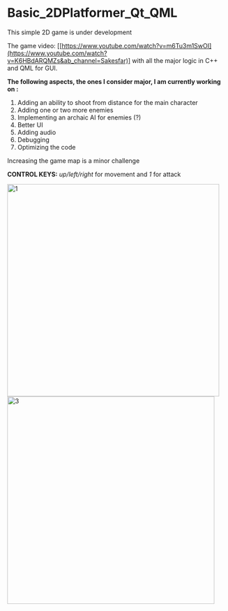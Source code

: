 # Basic_2DPlatformer_Qt_QML
This simple 2D game is under development

The game video: [[https://www.youtube.com/watch?v=m6Tu3m1SwOI](https://www.youtube.com/watch?v=K6HBdARQMZs&ab_channel=Sakesfar)]
with all the major logic in C++ and QML for GUI.

**The following aspects, the ones I consider major, I am currently working on :**
1. Adding an ability to shoot from distance for the main character
2. Adding one or two more enemies
3. Implementing an archaic AI for enemies (?)
4. Better UI
5. Adding audio
6. Debugging
7. Optimizing the code
   
Increasing the game map is a minor challenge

**CONTROL KEYS:**
*up/left/right* for movement and *1* for attack


<img width="486" alt="1" src="https://github.com/sakesfar/Basic_2DPlatformer_Qt_QML/assets/121855106/b24a1a08-f322-4cdc-b0fb-bc024e65aec7">
<img width="475" alt="3" src="https://github.com/sakesfar/Basic_2DPlatformer_Qt_QML/assets/121855106/3efdc0d9-0c47-4ede-822d-81886a4c2e04">
